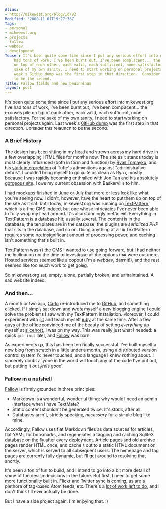 ```yaml
---
Alias:
- http://mikewest.org/blog/id/92
Modified: '2008-11-01T19:27:36Z'
Tags:
- personal
- mikewest.org
- projects
- fallow
- webdev
- development
Teaser: It's been quite some time since I put any serious effort into mikewest.org.  I've
    had tons of work, I've been burnt out, I've been complacent... the excuses pile
    on top of each other, each valid, each sufficient, none satisfactory.  For the
    sake of my own sanity, I need to start working on personal projects again.  Last
    week's GitHub dump was the first step in that direction.  Consider this relaunch
    to be the second.
Title: Fallow fields and new beginnings
layout: post
---
```

It's been quite some time since I put any serious effort into mikewest.org.  I've had tons of work, I've been burnt out, I've been complacent... the excuses pile on top of each other, each valid, each sufficient, none satisfactory.  For the sake of my own sanity, I need to start working on personal projects again.  Last week's [GitHub dump][dump] was the first step in that direction.  Consider this relaunch to be the second.

### A Brief History ###

The design has been sitting in my head and strewn across my hard drive in a few overlapping HTML files for months now.  The site as it stands today is most clearly influenced (both in form and function) by [Ryan Tomayko][tomayko], and his [stark interpretation][debris] of Tufte's admonitions against "administrative debris".  I couldn't bring myself to go quite as clean as Ryan, mostly because I was rapidly becoming enthralled with [Jon Tan][tan] and his absolutely [gorgeous site][tangerine].  I owe my current obsession with Baskerville to him.

I had mockups finished in June or July that more or less look like what you're seeing now.  I didn't, however, have the heart to put them up on top of the site as it sat.  Until today, mikewest.org was running on [TextPattern][], which is a fine CMS indeed, but one whose intricacies I've never been able to fully wrap my head around.  It's also stunningly inefficient.  Everything in TextPattern is a database hit; usually several.  The content is in the database, the templates are in the database, the plugins are _serialized PHP_ that sits in the database, and so on.  Doing anything at all in TextPattern requires some not insignificant amount of processing power, and caching isn't something that's built in.  

TextPattern wasn't the CMS I wanted to use going forward, but I had neither the inclination nor the time to investigate all the options that were out there.  Hosted services seemed like a copout (I'm a _webdev_, damnit!), and the rest seemed like too much work to get going.

So mikewest.org sat, empty, alone, partially broken, and unmaintained.  A sad website indeed.

### And then... ###

A month or two ago, [Carlo][] re-introduced me to [GitHub][], and something clicked.  If I simply sat down and _wrote_ myself a _new_ blogging engine I could solve the problems I saw with my TextPattern installation.  Moreover, I could experiment with [git][] and teach myself [ruby][] at the same time.  After a few guys at the office convinced me of the beauty of setting _everything_ up myself at [slicehost][], I was on my way. This was really just what I needed: a quick `git init` later, and [Fallow][] was born.

As experiments go, this has been terrifically successful.  I've built myself a new blog from scratch in a little under a month, using a distributed version control system I'd never touched, and a language I knew nothing about.  I sincerely doubt anyone in the world will touch any of the code I've put out, but putting it out _feels good_.

### Fallow in a nutshell ###

[Fallow][] is firmly grounded in three principles:

*   Markdown is a wonderful, wonderful thing; why would I need an admin interface when I have TextMate?
*   Static content shouldn't be generated twice.  It's _static_, after all.
*   Databases aren't, strictly speaking, _necessary_ for a simple blog like mine.

Accordingly, Fallow uses flat Markdown files as data sources for articles, flat YAML for bookmarks, and regenerates a tagging and caching Sqlite3 database on the fly after every deployment.  Article pages and old archive pages render HTML once, and cache it out to a static HTML document on the server, which is served to all subsequent users.  The homepage and tag pages are currently fully dynamic, but I'll get around to resolving that shortly.

It's been a ton of fun to build, and I intend to go into a bit more detail of some of the design decisions in the future.  But first, I need to get some more functionality built in.  Flickr and Twitter sync is coming, as are a plethora of tag-based Atom feeds, etc.  There's a [lot of work left to do][todo], and I don't think I'll ever actually be done.

But I have a side project again.  I'm enjoying that.  :)

[dump]:         /2008/10/gently-abandoning-dead-to-me-projects
[tomayko]:      http://tomayko.com/about
[debris]:       http://tomayko.com/writings/administrative-debris
[tan]:          http://jontangerine.com/about/
[tangerine]:    http://jontangerine.com/
[TextPattern]:  http://textpattern.com/
[Carlo]:        http://carlo.zottmann.org/  "Carlo Zottmann"
[GitHub]:       http://github.com/  
[git]:          http://git.or.cz/   "Git: Fast Version Control System"
[ruby]:         http://www.ruby-lang.org/   "Ruby Programming Language"
[Fallow]:       https://github.com/mikewest/fallow/tree
[slicehost]:    http://slicehost.com/
[todo]:         http://github.com/mikewest/fallow/tree/master/README.markdown "Fallow's README and TODO."